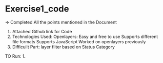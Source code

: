 # Exercise1_code
=> Completed All the points mentioned in the Document
1. Attached Github link for Code
2. Technologies Used:
   Openlayers: Easy and free to use
               Supports different file formats
               Supports JavaScript 
               Worked on openlayers previously
3. Difficuilt Part:
  layer filter based on Status Category
  
 TO Run:
 1. 
             
